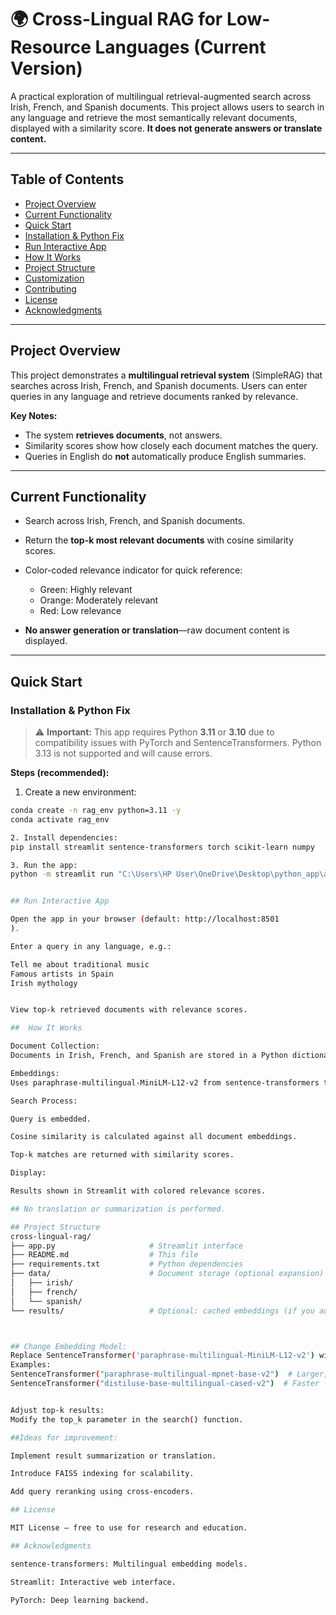 # 🌍 Cross-Lingual RAG for Low-Resource Languages (Current Version)

A practical exploration of multilingual retrieval-augmented search across Irish, French, and Spanish documents. This project allows users to search in any language and retrieve the most semantically relevant documents, displayed with a similarity score. **It does not generate answers or translate content.**

---

## Table of Contents

- [Project Overview](#project-overview)  
- [Current Functionality](#current-functionality)  
- [Quick Start](#quick-start)  
- [Installation & Python Fix](#installation--python-fix)  
- [Run Interactive App](#run-interactive-app)  
- [How It Works](#how-it-works)  
- [Project Structure](#project-structure)  
- [Customization](#customization)  
- [Contributing](#contributing)  
- [License](#license)  
- [Acknowledgments](#acknowledgments)

---

## Project Overview

This project demonstrates a **multilingual retrieval system** (SimpleRAG) that searches across Irish, French, and Spanish documents. Users can enter queries in any language and retrieve documents ranked by relevance.  

**Key Notes:**

- The system **retrieves documents**, not answers.  
- Similarity scores show how closely each document matches the query.  
- Queries in English do **not** automatically produce English summaries.

---

## Current Functionality

- Search across Irish, French, and Spanish documents.  
- Return the **top-k most relevant documents** with cosine similarity scores.  
- Color-coded relevance indicator for quick reference:

  - Green: Highly relevant  
  - Orange: Moderately relevant  
  - Red: Low relevance  

- **No answer generation or translation**—raw document content is displayed.

---

## Quick Start

### Installation & Python Fix

> ⚠️ **Important:** This app requires Python **3.11** or **3.10** due to compatibility issues with PyTorch and SentenceTransformers. Python 3.13 is not supported and will cause errors.

**Steps (recommended):**

1. Create a new environment:

```bash
conda create -n rag_env python=3.11 -y
conda activate rag_env

2. Install dependencies:
pip install streamlit sentence-transformers torch scikit-learn numpy

3. Run the app:
python -m streamlit run "C:\Users\HP User\OneDrive\Desktop\python_app\app.py"


## Run Interactive App

Open the app in your browser (default: http://localhost:8501
).

Enter a query in any language, e.g.:

Tell me about traditional music
Famous artists in Spain
Irish mythology


View top-k retrieved documents with relevance scores.

##  How It Works

Document Collection:
Documents in Irish, French, and Spanish are stored in a Python dictionary.

Embeddings:
Uses paraphrase-multilingual-MiniLM-L12-v2 from sentence-transformers to convert documents and queries into dense vectors.

Search Process:

Query is embedded.

Cosine similarity is calculated against all document embeddings.

Top-k matches are returned with similarity scores.

Display:

Results shown in Streamlit with colored relevance scores.

## No translation or summarization is performed.

## Project Structure
cross-lingual-rag/
├── app.py                     # Streamlit interface
├── README.md                  # This file
├── requirements.txt           # Python dependencies
├── data/                      # Document storage (optional expansion)
│   ├── irish/
│   ├── french/
│   └── spanish/
└── results/                   # Optional: cached embeddings (if you add caching)



## Change Embedding Model:
Replace SentenceTransformer('paraphrase-multilingual-MiniLM-L12-v2') with another multilingual model.
Examples:
SentenceTransformer("paraphrase-multilingual-mpnet-base-v2")  # Larger, more accurate
SentenceTransformer("distiluse-base-multilingual-cased-v2")  # Faster


Adjust top-k results:
Modify the top_k parameter in the search() function.

##Ideas for improvement:

Implement result summarization or translation.

Introduce FAISS indexing for scalability.

Add query reranking using cross-encoders.

## License

MIT License – free to use for research and education.

## Acknowledgments

sentence-transformers: Multilingual embedding models.

Streamlit: Interactive web interface.

PyTorch: Deep learning backend.
